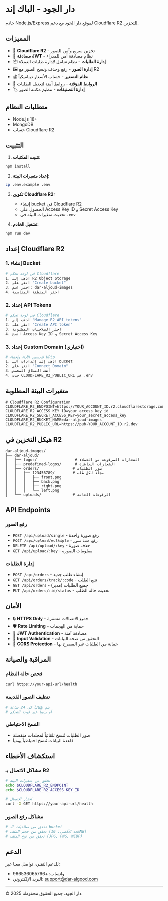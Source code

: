 # دار الجود - الباك إند

خادم Node.js/Express لموقع دار الجود مع دعم Cloudflare R2 للتخزين.

## المميزات

- 🚀 **Cloudflare R2** - تخزين سريع وآمن للصور
- 🔐 **مصادقة JWT** - نظام مصادقة آمن للمدراء
- 📦 **إدارة الطلبات** - نظام شامل لإدارة طلبات العملاء
- 🖼️ **إدارة الصور** - رفع وحذف ونسخ الصور مع R2
- 💰 **نظام التسعير** - حساب الأسعار ديناميكياً
- 🔗 **الروابط المؤقتة** - روابط آمنة لتعديل الطلبات
- 🏷️ **إدارة التصنيفات** - تنظيم مكتبة الصور

## متطلبات النظام

- Node.js 18+
- MongoDB
- حساب Cloudflare R2

## التثبيت

1. **تثبيت المكتبات:**
```bash
npm install
```

2. **إعداد متغيرات البيئة:**
```bash
cp .env.example .env
```

3. **تكوين Cloudflare R2:**
   - إنشاء bucket في Cloudflare R2
   - الحصول على Access Key ID و Secret Access Key
   - تحديث متغيرات البيئة في `.env`

4. **تشغيل الخادم:**
```bash
npm run dev
```

## إعداد Cloudflare R2

### 1. إنشاء Bucket
```bash
# في لوحة تحكم Cloudflare
1. اذهب إلى R2 Object Storage
2. انقر على "Create bucket"
3. اختر اسم: dar-aljoud-images
4. اختر المنطقة المناسبة
```

### 2. إعداد API Tokens
```bash
# في لوحة تحكم Cloudflare
1. اذهب إلى "Manage R2 API tokens"
2. انقر على "Create API token"
3. اختر الصلاحيات المطلوبة
4. انسخ Access Key ID و Secret Access Key
```

### 3. إعداد Custom Domain (اختياري)
```bash
# لتحسين الأداء وإخفاء URLs
1. اذهب إلى إعدادات الـ bucket
2. انقر على "Connect Domain"
3. أضف النطاق المخصص
4. حدث CLOUDFLARE_R2_PUBLIC_URL في .env
```

## متغيرات البيئة المطلوبة

```env
# Cloudflare R2 Configuration
CLOUDFLARE_R2_ENDPOINT=https://YOUR_ACCOUNT_ID.r2.cloudflarestorage.com
CLOUDFLARE_R2_ACCESS_KEY_ID=your_access_key_id
CLOUDFLARE_R2_SECRET_ACCESS_KEY=your_secret_access_key
CLOUDFLARE_R2_BUCKET_NAME=dar-aljoud-images
CLOUDFLARE_R2_PUBLIC_URL=https://pub-YOUR_ACCOUNT_ID.r2.dev
```

## هيكل التخزين في R2

```
dar-aljoud-images/
├── dar-aljoud/
│   ├── logos/                 # الشعارات المرفوعة من العملاء
│   ├── predefined-logos/      # الشعارات الجاهزة
│   ├── orders/               # صور الطلبات
│   │   ├── 123456789/        # مجلد لكل طلب
│   │   │   ├── front.png
│   │   │   ├── back.png
│   │   │   ├── right.png
│   │   │   └── left.png
│   └── uploads/              # الرفوعات العامة
```

## API Endpoints

### رفع الصور
- `POST /api/upload/single` - رفع صورة واحدة
- `POST /api/upload/multiple` - رفع عدة صور
- `DELETE /api/upload/:key` - حذف صورة
- `GET /api/upload/:key` - معلومات الصورة

### إدارة الطلبات
- `POST /api/orders` - إنشاء طلب جديد
- `GET /api/orders/track/:code` - تتبع الطلب
- `GET /api/orders` - جميع الطلبات (مدير)
- `PUT /api/orders/:id/status` - تحديث حالة الطلب

## الأمان

- 🔒 **HTTPS Only** - جميع الاتصالات مشفرة
- 🛡️ **Rate Limiting** - حماية من الهجمات
- 🔑 **JWT Authentication** - مصادقة آمنة
- 📝 **Input Validation** - التحقق من صحة البيانات
- 🚫 **CORS Protection** - حماية من الطلبات غير المصرح بها

## المراقبة والصيانة

### فحص حالة النظام
```bash
curl https://your-api-url/health
```

### تنظيف الصور القديمة
```bash
# يتم تلقائياً كل 24 ساعة
# أو يدوياً عبر لوحة التحكم
```

### النسخ الاحتياطي
- صور الطلبات تُنسخ تلقائياً لمجلدات منفصلة
- قاعدة البيانات تُنسخ احتياطياً يومياً

## استكشاف الأخطاء

### مشاكل الاتصال بـ R2
```bash
# تحقق من متغيرات البيئة
echo $CLOUDFLARE_R2_ENDPOINT
echo $CLOUDFLARE_R2_ACCESS_KEY_ID

# اختبار الاتصال
curl -X GET https://your-api-url/health
```

### مشاكل رفع الصور
```bash
# تحقق من صلاحيات الـ bucket
# تحقق من حجم الملف (الحد الأقصى: 10MB)
# تحقق من نوع الملف (JPG, PNG, WEBP)
```

## الدعم

للدعم التقني، تواصل معنا عبر:
- واتساب: +966536065766
- البريد الإلكتروني: support@dar-algood.com

---

© 2025 دار الجود. جميع الحقوق محفوظة.